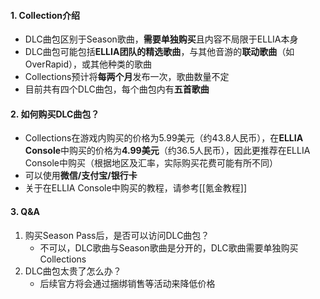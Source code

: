 #### 1. Collection介绍
- DLC曲包区别于Season歌曲，**需要单独购买**且内容不局限于ELLIA本身
- DLC曲包可能包括**ELLIA团队的精选歌曲**，与其他音游的**联动歌曲**（如OverRapid），或其他种类的歌曲
- Collections预计将**每两个月**发布一次，歌曲数量不定
- 目前共有四个DLC曲包，每个曲包内有**五首歌曲**

#### 2. 如何购买DLC曲包？
- Collections在游戏内购买的价格为5.99美元（约43.8人民币），在**ELLIA Console**中购买的价格为**4.99美元**（约36.5人民币），因此更推荐在ELLIA Console中购买（根据地区及汇率，实际购买花费可能有所不同）
- 可以使用**微信/支付宝/银行卡**
- 关于在ELLIA Console中购买的教程，请参考[[氪金教程]]

#### 3. Q&A
1. 购买Season Pass后，是否可以访问DLC曲包？
	- 不可以，DLC歌曲与Season歌曲是分开的，DLC歌曲需要单独购买Collections
2. DLC曲包太贵了怎么办？
	- 后续官方将会通过捆绑销售等活动来降低价格